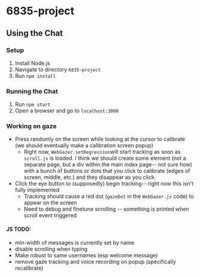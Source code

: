 # 6835-project

## Using the Chat

### Setup
1. Install Node.js  
2. Navigate to directory ```6835-project```
3. Run ```npm install```

### Running the Chat
1. Run ```npm start```
2. Open a browser and go to ```localhost:3000```


### Working on gaze
- Press randomly on the screen while looking at the cursor to calibrate (we should eventually make a calibration screen popup)
    - Right now, ```WebGazer.setRegression```will start tracking as soon as ```scroll.js``` is loaded. I think we should create some element (not a separate page, but a div
      within the main index page-- not sure how)  with a bunch of buttons or dots that you click to calibrate (edges of screen, middle, etc.) and they disappear as you click.
- Click the eye button to (supposedly) begin tracking-- right now this isn't fully implemented
    - Tracking should cause a red dot (```gazeDot``` in the ```WebGazer.js``` code) to appear on the screen
    - Need to debug and finetune scrolling -- something is printed when scroll event triggered

#### JS TODO:
- min-width of messages is currently set by name
- disable scrolling when typing
- Make robust to same usernames (esp welcome message)
- remove gaze tracking and voice recording on popup (specifically recalibrate)
